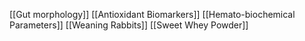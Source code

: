 [[Gut morphology]]
[[Antioxidant Biomarkers]]
[[Hemato-biochemical Parameters]]
[[Weaning Rabbits]]
[[Sweet Whey Powder]]
